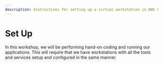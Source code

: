 ```yaml
---
description: Instructions for setting up a virtual workstation in AWS Cloud9.
---
```


# Set Up

In this workshop, we will be performing hand-on coding and running our applications. This will require that we have workstations with all the tools and services setup and configured in the same manner.


